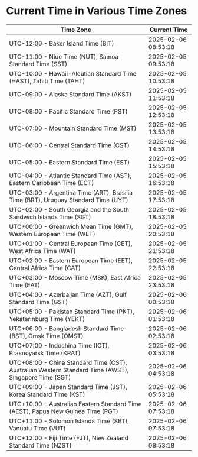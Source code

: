 # Current Time in Various Time Zones

| Time Zone | Current Time |
|-----------|--------------|
| UTC-12:00 - Baker Island Time (BIT) | 2025-02-06 08:53:18 |
| UTC-11:00 - Niue Time (NUT), Samoa Standard Time (SST) | 2025-02-05 09:53:18 |
| UTC-10:00 - Hawaii-Aleutian Standard Time (HAST), Tahiti Time (TAHT) | 2025-02-05 10:53:18 |
| UTC-09:00 - Alaska Standard Time (AKST) | 2025-02-05 11:53:18 |
| UTC-08:00 - Pacific Standard Time (PST) | 2025-02-05 12:53:18 |
| UTC-07:00 - Mountain Standard Time (MST) | 2025-02-05 13:53:18 |
| UTC-06:00 - Central Standard Time (CST) | 2025-02-05 14:53:18 |
| UTC-05:00 - Eastern Standard Time (EST) | 2025-02-05 15:53:18 |
| UTC-04:00 - Atlantic Standard Time (AST), Eastern Caribbean Time (ECT) | 2025-02-05 16:53:18 |
| UTC-03:00 - Argentina Time (ART), Brasília Time (BRT), Uruguay Standard Time (UYT) | 2025-02-05 17:53:18 |
| UTC-02:00 - South Georgia and the South Sandwich Islands Time (SGT) | 2025-02-05 18:53:18 |
| UTC±00:00 - Greenwich Mean Time (GMT), Western European Time (WET) | 2025-02-05 20:53:18 |
| UTC+01:00 - Central European Time (CET), West Africa Time (WAT) | 2025-02-05 21:53:18 |
| UTC+02:00 - Eastern European Time (EET), Central Africa Time (CAT) | 2025-02-05 22:53:18 |
| UTC+03:00 - Moscow Time (MSK), East Africa Time (EAT) | 2025-02-05 23:53:18 |
| UTC+04:00 - Azerbaijan Time (AZT), Gulf Standard Time (GST) | 2025-02-06 00:53:18 |
| UTC+05:00 - Pakistan Standard Time (PKT), Yekaterinburg Time (YEKT) | 2025-02-06 01:53:18 |
| UTC+06:00 - Bangladesh Standard Time (BST), Omsk Time (OMST) | 2025-02-06 02:53:18 |
| UTC+07:00 - Indochina Time (ICT), Krasnoyarsk Time (KRAT) | 2025-02-06 03:53:18 |
| UTC+08:00 - China Standard Time (CST), Australian Western Standard Time (AWST), Singapore Time (SGT) | 2025-02-06 04:53:18 |
| UTC+09:00 - Japan Standard Time (JST), Korea Standard Time (KST) | 2025-02-06 05:53:18 |
| UTC+10:00 - Australian Eastern Standard Time (AEST), Papua New Guinea Time (PGT) | 2025-02-06 07:53:18 |
| UTC+11:00 - Solomon Islands Time (SBT), Vanuatu Time (VUT) | 2025-02-06 07:53:18 |
| UTC+12:00 - Fiji Time (FJT), New Zealand Standard Time (NZST) | 2025-02-06 08:53:18 |
